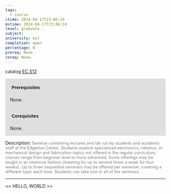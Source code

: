 ```yaml
---
tags:
  - course
ctime: 2024-04-17T23:06:24
mstime: 2024-04-17T23:06:24
level: graduate
subject: 
university: mit
completion: open
percentage: 0
prereq: None.
coreq: None.
---
```


catalog [EC.S12](http://student.mit.edu/catalog/mECa.html#EC.S12)

<span style="display: block; padding: 15px; background-color: rgb(100, 100, 100, 0.2);"><font id="m_prereq3898_0" style="display: block; font-family: Arial, sans-serif; font-weight: bold; padding: 5px">Prerequisites</font><br><span id="prereq3898_0">None.</span></span>
<span style="display: block; padding: 15px; background-color: rgb(100, 100, 100, 0.2);"><font id="m_coreq3898_0" style="display: block; font-family: Arial, sans-serif; font-weight: bold; padding: 5px">Corequisites</font><br><span id="coreq3898_0">None.</span></span>

<font style="">Description:</font>
<font style="color: grey; font-size: 0.8rem;">Seminar combining lectures and lab run by students and academic staff at the Edgerton Center. Students explore specialized electronics, robotics, or mechanical design and fabrication topics not offered in the regular curriculum; classes range from beginner level to more advanced. Some offerings may be taught in an intensive fashion (meeting for up to several times a week for four weeks). Up to three sequential seminars may be offered per semester, covering a different topic each time. Students can take one or all of the seminars.</font>



---

<< HELLO, WORLD >>
